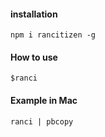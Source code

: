#### installation
`npm i rancitizen -g`
#### How to use
`$ranci`

#### Example in Mac
`ranci | pbcopy`